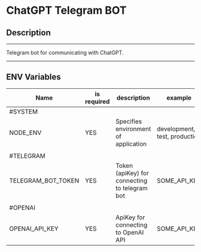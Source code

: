 # ChatGPT Telegram BOT

## Description

---

Telegram bot for communicating with ChatGPT.

---

## ENV Variables

| Name               | is required | description                                   | example                       |
| ------------------ | ----------- | --------------------------------------------- | ----------------------------- |
| #SYSTEM            |             |                                               |                               |
| NODE_ENV           | YES         | Specifies environment of application          | development, test, production |
|                    |             |                                               |                               |
| #TELEGRAM          |             |                                               |                               |
| TELEGRAM_BOT_TOKEN | YES         | Token (apiKey) for connecting to telegram bot | SOME_API_KEY                  |
|                    |             |                                               |                               |
| #OPENAI            |             |                                               |                               |
| OPENAI_API_KEY     | YES         | ApiKey for connecting to OpenAI API           | SOME_API_KEY                  |
